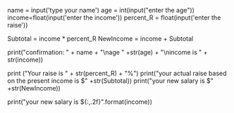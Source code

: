 name = input('type your name')
age = int(input("enter the age"))
income=float(input('enter the income'))
percent_R = float(input('enter the raise'))

Subtotal = income * percent_R
NewIncome = income + Subtotal

print("confirmation: " + name + "\nage " +str(age) + 
      "\nincome is " + str(income))

print ("Your raise is " + str(percent_R) + "%")
print("your actual raise based on the present income is $" +str(Subtotal))
print("your new salary is $" +str(NewIncome))

print("your new salary is ${:,.2f}".format(income))









